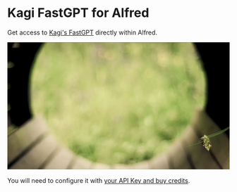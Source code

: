 # Kagi FastGPT for Alfred

Get access to [Kagi's FastGPT](https://kagi.com/fastgpt) directly within Alfred.

![Example Usage of this Kagi FastGPT Workflow for Alfred](https://raw.githubusercontent.com/bevry-labs/alfred-workflows/main/FastGPT/FastGPT.webp)

You will need to configure it with [your API Key and buy credits](https://help.kagi.com/kagi/api/fastgpt.html#quick-start).

